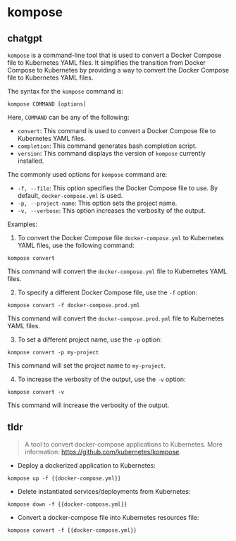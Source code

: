 # kompose 
## chatgpt 
`kompose` is a command-line tool that is used to convert a Docker Compose file to Kubernetes YAML files. It simplifies the transition from Docker Compose to Kubernetes by providing a way to convert the Docker Compose file to Kubernetes YAML files.

The syntax for the `kompose` command is:

```
kompose COMMAND [options]
```

Here, `COMMAND` can be any of the following:

- `convert`: This command is used to convert a Docker Compose file to Kubernetes YAML files.
- `completion`: This command generates bash completion script.
- `version`: This command displays the version of `kompose` currently installed.

The commonly used options for `kompose` command are:

- `-f, --file`: This option specifies the Docker Compose file to use. By default, `docker-compose.yml` is used.
- `-p, --project-name`: This option sets the project name.
- `-v, --verbose`: This option increases the verbosity of the output.

Examples:

1. To convert the Docker Compose file `docker-compose.yml` to Kubernetes YAML files, use the following command:
```
kompose convert
```
This command will convert the `docker-compose.yml` file to Kubernetes YAML files.

2. To specify a different Docker Compose file, use the `-f` option:
```
kompose convert -f docker-compose.prod.yml
```
This command will convert the `docker-compose.prod.yml` file to Kubernetes YAML files.

3. To set a different project name, use the `-p` option:
```
kompose convert -p my-project
```
This command will set the project name to `my-project`.

4. To increase the verbosity of the output, use the `-v` option:
```
kompose convert -v
```
This command will increase the verbosity of the output. 

## tldr 
 
> A tool to convert docker-compose applications to Kubernetes.
> More information: <https://github.com/kubernetes/kompose>.

- Deploy a dockerized application to Kubernetes:

`kompose up -f {{docker-compose.yml}}`

- Delete instantiated services/deployments from Kubernetes:

`kompose down -f {{docker-compose.yml}}`

- Convert a docker-compose file into Kubernetes resources file:

`kompose convert -f {{docker-compose.yml}}`

